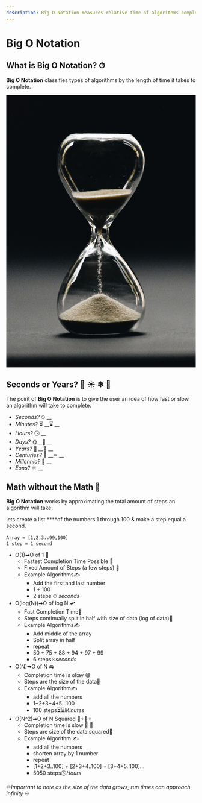 ```yaml
---
description: Big O Notation measures relative time of algorithms completion
---
```


# Big O Notation

## What is Big O Notation? ⏱ 

**Big O Notation** classifies types of algorithms by the length of time it takes to complete. 

![](../.gitbook/assets/nathan-dumlao-5hl5reicevy-unsplash.jpg)

## Seconds or Years? 🌸 ☀ ❄ 🍁

The point of **Big O Notation** is to give the user an idea of how fast or slow an algorithm will take to complete.

* _Seconds?_ ⏲ __
* _Minutes?_ ⏳ __⌛ __
* _Hours?_ 🕓 __
* _Days?_ 🌞\_\_🌚 __
* _Years?_ 🥳 __🎂 __
* _Centuries?_ 👶 __⚰ __
* _Millennia?_ 🗿 __
* _Eons?_ ♾ __

## Math without the Math 🤔 

**Big O Notation** works by approximating the total amount of steps an algorithm will take. 

lets create a list ****of the numbers 1 through 100 & make a step equal a second. 

```text
Array = [1,2,3..99,100]
1 step = 1 second
```

* O\(1\)➡O of 1 🚀 
  * Fastest Completion Time Possible 💯 
  * Fixed Amount of Steps \(a few steps\) 👣 
  * Example Algorithms✍
    * Add the first and last number
    * 1 + 100
    * 2 steps ⏲ _seconds_ 
* O\(log\(N\)\)➡O of log N 🛩 
  * Fast Completion Time💯 
  * Steps continually split in half with size of data \(log of data\)👣
  * Example Algorithms✍
    * Add middle of the array 
    * Split array in half
    * repeat 
    * 50 + 75 + 88 + 94 + 97 + 99 
    * 6 steps⏲_seconds_ 
* O\(N\)➡O of N 🚘 
  * Completion time is okay 😅 
  * Steps are the size of the data👣
  * Example Algorithm✍
    * add all the numbers
    * 1+2+3+4+5...100
    * 100 steps⏳⌛_Minutes_  
* O\(N^2\)➡O of N Squared 🤸♀🏃♀ 
  * Completion time is slow 🤢 🤮 
  * Steps are size of the data squared👣
  * Example Algorithm ✍ 
    * add all the numbers
    * shorten array by 1 number
    * repeat
    * \[1+2+3..100\] + \[2+3+4..100\] + \[3+4+5..100\]...
    * 5050 steps🕓_Hours_

♾_Important to note as the size of the data grows, run times can approach infinity_ ♾ 

